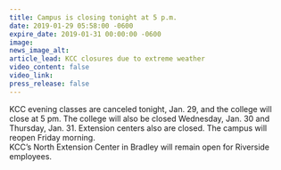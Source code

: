 ```yaml
---
title: Campus is closing tonight at 5 p.m.
date: 2019-01-29 05:58:00 -0600
expire_date: 2019-01-31 00:00:00 -0600
image:
news_image_alt:
article_lead: KCC closures due to extreme weather
video_content: false
video_link:
press_release: false
---
```


KCC evening classes are canceled tonight, Jan. 29, and the college will close at 5 pm. The college will also be closed Wednesday, Jan. 30 and Thursday, Jan. 31. Extension centers also are closed. The campus will reopen Friday morning.<br>KCC’s North Extension Center in Bradley will remain open for Riverside employees.